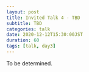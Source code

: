 ```yaml
---
layout: post
title: Invited Talk 4 - TBD
subtitle: TBD
categories: talk
date: 2020-12-12T15:30:00JST
duration: 60
tags: [talk, day3]
---
```


To be determined.

